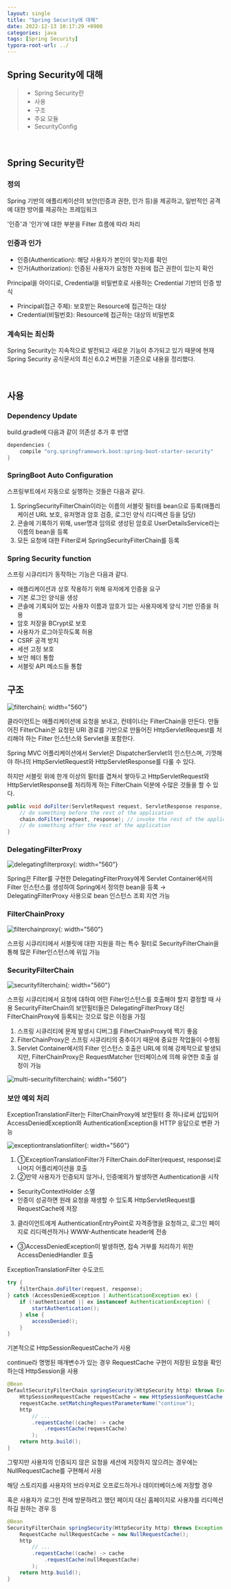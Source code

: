 ```yaml
---
layout: single
title: "Spring Security에 대해"
date: 2022-12-13 10:17:29 +0900
categories: java
tags: [Spring Security]
typora-root-url: ../
---
```



## Spring Security에 대해
> - Spring Security란
> - 사용
> - 구조
> - 주요 모듈
> - SecurityConfig

<br>

## Spring Security란

### 정의

Spring 기반의 애플리케이션의 보안(인증과 권한, 인가 등)을 제공하고, 일반적인 공격에 대한 방어를 제공하는 프레임워크

'인증'과 '인가'에 대한 부분을 Filter 흐름에 따라 처리

### 인증과 인가

- 인증(Authentication): 해당 사용자가 본인이 맞는지를 확인
- 인가(Authorization): 인증된 사용자가 요청한 자원에 접근 권한이 있는지 확인

Principal을 아이디로, Credential을 비밀번호로 사용하는 Credential 기반의 인증 방식

- Principal(접근 주체): 보호받는 Resource에 접근하는 대상
- Credential(비밀번호): Resource에 접근하는 대상의 비밀번호

### 계속되는 최신화

Spring Security는 지속적으로 발전되고 새로운 기능이 추가되고 있기 때문에 현재 Spring Security 공식문서의 최신 6.0.2 버전을 기준으로 내용을 정리했다.

<br>

## 사용

### Dependency Update

build.gradle에 다음과 같이 의존성 추가 후 반영
```groovy
dependencies {
	compile "org.springframework.boot:spring-boot-starter-security"
}
```

### SpringBoot Auto Configuration

스프링부트에서 자동으로 실행하는 것들은 다음과 같다.

1. SpringSecurityFilterChain이라는 이름의 서블릿 필터를 bean으로 등록(애플리케이션 URL 보호, 유저명과 암호 검증, 로그인 양식 리디렉션 등을 담당)
2. 콘솔에 기록하기 위해, user명과 임의로 생성된 암호로 UserDetailsService라는 이름의 bean을 등록
3. 모든 요청에 대한 Filter로써 SpringSecurityFilterChain를 등록

### Spring Security function

스프링 시큐리티가 동작하는 기능은 다음과 같다.

- 애플리케이션과 상호 작용하기 위해 유저에게 인증을 요구
- 기본 로그인 양식을 생성
- 콘솔에 기록되어 있는 사용자 이름과 암호가 있는 사용자에게 양식 기반 인증을 허용
- 암호 저장을 BCrypt로 보호
- 사용자가 로그아웃하도록 허용
- CSRF 공격 방지
- 세션 고정 보호
- 보안 헤더 통합
- 서블릿 API 메소드들 통합

## 구조

![filterchain](/images/2022-12-13-about-spring-security/filterchain.png){: width="560"}

클라이언트는 애플리케이션에 요청을 보내고, 컨테이너는 FilterChain을 만든다.
만들어진 FilterChain은 요청된 URI 경로를 기반으로 만들어진 HttpServletRequest를 처리해야 하는 Filter 인스턴스와 Servlet을 포함한다.

Spring MVC 어플리케이션에서 Servlet은 DispatcherServlet의 인스턴스며, 기껏해야 하나의 HttpServletRequest와 HttpServletResponse를 다룰 수 있다.

하지만 서블릿 위에 한개 이상의 필터를 겹쳐서 쌓아두고 HttpServletRequest와 HttpServletResponse를 처리하게 하는 FilterChain 덕분에 수많은 것들을 할 수 있다.

```java
public void doFilter(ServletRequest request, ServletResponse response, FilterChain chain) {
	// do something before the rest of the application
    chain.doFilter(request, response); // invoke the rest of the application
    // do something after the rest of the application
}
```

### DelegatingFilterProxy

![delegatingfilterproxy](/images/2022-12-13-about-spring-security/delegatingfilterproxy.png){: width="560"}

Spring은 Filter를 구현한 DelegatingFilterProxy에게 Servlet Container에서의 Filter 인스턴스를 생성하여 Spring에서 정의한 bean을 등록
→ DelegatingFilterProxy 사용으로 bean 인스턴스 조회 지연 가능

### FilterChainProxy

![filterchainproxy](/images/2022-12-13-about-spring-security/filterchainproxy.png){: width="560"}

스프링 시큐리티에서 서블릿에 대한 지원을 하는 특수 필터로 SecurityFilterChain을 통해 많은 Filter인스턴스에 위임 가능

### SecurityFilterChain

![securityfilterchain](/images/2022-12-13-about-spring-security/securityfilterchain.png){: width="560"}

스프링 시큐리티에서 요청에 대하여 어떤 Filter인스턴스를 호출해야 할지 결정할 때 사용
SecurityFilterChain의 보안필터들은 DelegatingFilterProxy 대신 FilterChainProxy에 등록되는 것으로 많은 이점을 가짐

1. 스프링 시큐리티에 문제 발생시 디버그를 FilterChainProxy에 찍기 좋음
2. FilterChainProxy은 스프링 시큐리티의 중추이기 때문에 중요한 작업들이 수행됨
3. Servlet Container에서의 Filter 인스턴스 호출은 URL에 의해 강제적으로 발생되지만, FilterChainProxy은 RequestMatcher 인터페이스에 의해 유연한 호출 설정이 가능

![multi-securityfilterchain](/images/2022-12-13-about-spring-security/multi-securityfilterchain.png){: width="560"}

### 보안 예외 처리

ExceptionTranslationFilter는 FilterChainProxy에 보안필터 중 하나로써 삽입되어 AccessDeniedException와 AuthenticationException을 HTTP 응답으로 변환 가능

![exceptiontranslationfilter](/images/2022-12-13-about-spring-security/exceptiontranslationfilter.png){: width="560"}

1. ①ExceptionTranslationFilter가 FilterChain.doFilter(request, response)로 나머지 어플리케이션을 호출
2. ②만약 사용자가 인증되지 않거나, 인증예외가 발생하면 Authentication을 시작
- SecurityContextHolder 소멸
- 인증이 성공하면 원래 요청을 재생할 수 있도록 HttpServletRequest를 RequestCache에 저장
3. 클라이언트에게 AuthenticationEntryPoint로 자격증명을 요청하고, 로그인 페이지로 리디렉션하거나 WWW-Authenticate header에 전송
- ③AccessDeniedException이 발생하면, 접속 거부를 처리하기 위한 AccessDeniedHandler 호출

ExceptionTranslationFilter 수도코드
```java
try {
	filterChain.doFilter(request, response); 
} catch (AccessDeniedException | AuthenticationException ex) {
	if (!authenticated || ex instanceof AuthenticationException) {
		startAuthentication(); 
	} else {
		accessDenied(); 
	}
}
```
기본적으로 HttpSessionRequestCache가 사용

continue라 명명된 매개변수가 있는 경우 RequestCache 구현이 저장된 요청을 확인하는데 HttpSession을 사용

```java
@Bean
DefaultSecurityFilterChain springSecurity(HttpSecurity http) throws Exception {
	HttpSessionRequestCache requestCache = new HttpSessionRequestCache();
	requestCache.setMatchingRequestParameterName("continue");
	http
		// ...
		.requestCache((cache) -> cache
			.requestCache(requestCache)
		);
	return http.build();
}
```
그렇지만 사용자의 인증되지 않은 요청을 세션에 저장하지 않으려는 경우에는 NullRequestCache를 구현해서 사용

해당 스토리지를 사용자의 브라우저로 오프로드하거나 데이터베이스에 저장할 경우

혹은 사용자가 로그인 전에 방문하려고 했던 페이지 대신 홈페이지로 사용자를 리디렉션하길 원하는 경우 등

```java
@Bean
SecurityFilterChain springSecurity(HttpSecurity http) throws Exception {
    RequestCache nullRequestCache = new NullRequestCache();
    http
        // ...
        .requestCache((cache) -> cache
            .requestCache(nullRequestCache)
        );
    return http.build();
}
```
<br>